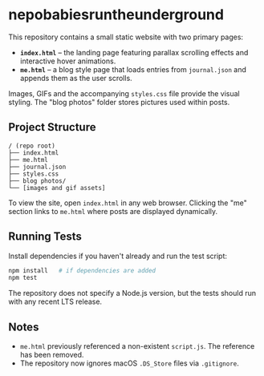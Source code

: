 # nepobabiesruntheunderground

This repository contains a small static website with two primary pages:

- **`index.html`** – the landing page featuring parallax scrolling effects and interactive hover animations.
- **`me.html`** – a blog style page that loads entries from `journal.json` and appends them as the user scrolls.

Images, GIFs and the accompanying `styles.css` file provide the visual styling. The "blog photos" folder stores pictures used within posts.

## Project Structure
```
/ (repo root)
├── index.html
├── me.html
├── journal.json
├── styles.css
├── blog photos/
└── [images and gif assets]
```

To view the site, open `index.html` in any web browser. Clicking the "me" section links to `me.html` where posts are displayed dynamically.

## Running Tests
Install dependencies if you haven't already and run the test script:

```bash
npm install   # if dependencies are added
npm test
```

The repository does not specify a Node.js version, but the tests should run with any recent LTS release.

## Notes
- `me.html` previously referenced a non-existent `script.js`. The reference has been removed.
- The repository now ignores macOS `.DS_Store` files via `.gitignore`.
